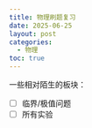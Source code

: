 ```yaml
---
title: 物理刷题复习
date: 2025-06-25
layout: post
categories:
  - 物理
toc: true
---
```


一些相对陌生的板块：

- [ ] 临界/极值问题
- [ ] 所有实验
